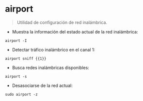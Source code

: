 # airport

> Utilidad de configuración de red inalámbrica.

- Muestra la información del estado actual de la red inalámbrica:

`airport -I`

- Detectar tráfico inalámbrico en el canal 1:

`airport sniff {{1}}`

- Busca redes inalámbricas disponibles:

`airport -s`

- Desasociarse de la red actual:

`sudo airport -z`
